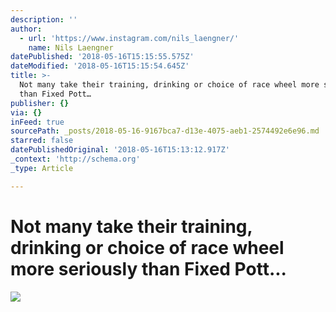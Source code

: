 ```yaml
---
description: ''
author:
  - url: 'https://www.instagram.com/nils_laengner/'
    name: Nils Laengner
datePublished: '2018-05-16T15:15:55.575Z'
dateModified: '2018-05-16T15:15:54.645Z'
title: >-
  Not many take their training, drinking or choice of race wheel more seriously
  than Fixed Pott…
publisher: {}
via: {}
inFeed: true
sourcePath: _posts/2018-05-16-9167bca7-d13e-4075-aeb1-2574492e6e96.md
starred: false
datePublishedOriginal: '2018-05-16T15:13:12.917Z'
_context: 'http://schema.org'
_type: Article

---
```

# Not many take their training, drinking or choice of race wheel more seriously than Fixed Pott...
![](https://the-grid-user-content.s3-us-west-2.amazonaws.com/e3aab974-c82e-44b2-8d2c-fcf1ee65b98e.jpg)